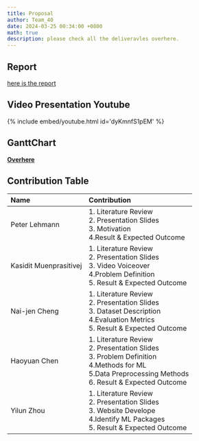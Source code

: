 ```yaml
---
title: Proposal
author: Team_40
date: 2024-03-25 00:34:00 +0800
math: true
description: please check all the deliveravles overhere.
---
```

## Report
[here is the report](https://github.gatech.edu/yzhou851/7641Spr24/blob/main/proposal/ProposalReport_Group40.pdf)

## Video Presentation Youtube 
{% include embed/youtube.html id='dyKmnfS1pEM' %}
## GanttChart
[**Overhere**](https://gtvault.sharepoint.com/:x:/s/7641_24Spr_Team/EXaH0dzKL8BNqfrSjzD0eVsBwr6ehh4JwSvDpdcKbXn0HQ?e=FVoRb4&wdOrigin=TEAMS-MAGLEV.p2p_ns.rwc&wdExp=TEAMS-TREATMENT&wdhostclicktime=1708715987857&web=1)

## Contribution Table

| Name                      | Contribution          | 
| :--------------------------- | :--------------- | 
| Peter Lehmann          | 1. Literature Review<br>2. Presentation Slides<br>3. Motivation<br>4.Result & Expected Outcome| 
| Kasidit Muenprasitivej | 1. Literature Review<br>2. Presentation Slides<br>3. Video Voiceover<br>4.Problem Definition<br>5. Result & Expected Outcome|     
| Nai-jen Cheng  | 1. Literature Review<br>2. Presentation Slides<br>3. Dataset Description<br>4.Evaluation Metrics<br>5. Result & Expected Outcome |   
| Haoyuan Chen  | 1. Literature Review<br>2. Presentation Slides<br>3. Problem Definition<br>4.Methods for ML<br>5.Data Preprocessing Methods<br>6. Result & Expected Outcome|
| Yilun Zhou|1. Literature Review<br>2. Presentation Slides<br>3. Website Develope<br>4.Identify ML Packages<br>5. Result & Expected Outcome|